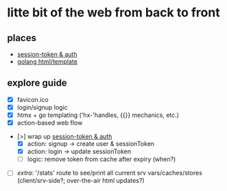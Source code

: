 # litte bit of the web from back to front

## places
- [session-token & auth](https://www.sohamkamani.com/golang/session-cookie-authentication/)
- [golang html/template](https://pkg.go.dev/text/template#hdr-Functions)

## explore guide
- [x] favicon.ico
- [x] login/signup logic
- [x] htmx + go templating ('hx-'handles, {{}} mechanics, etc.)
- [x] action-based web flow
- [>] wrap up [session-token & auth](https://www.sohamkamani.com/golang/session-cookie-authentication/) 
    - [x] action: signup -> create user & sessionToken
    - [x] action: login -> update sessionToken
    - [ ] logic: remove token from cache after expiry (when?)
- [ ] *extra*: '/stats' route to see/print all current srv vars/caches/stores (client/srv-side?; over-the-air html updates?)
